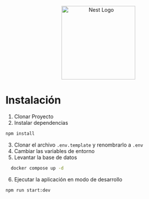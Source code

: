 <p align="center">
  <a href="http://nestjs.com/" target="blank"><img src="https://nestjs.com/img/logo-small.svg" width="200" alt="Nest Logo" /></a>
</p>

# Instalación

1. Clonar Proyecto
2. Instalar dependencias

```bash
npm install
```

3. Clonar el archivo `.env.template` y renombrarlo a `.env`
4. Cambiar las variables de entorno
5. Levantar la base de datos

```bash
  docker compose up -d
```

6. Ejecutar la aplicación en modo de desarrollo

```bash
npm run start:dev
```
